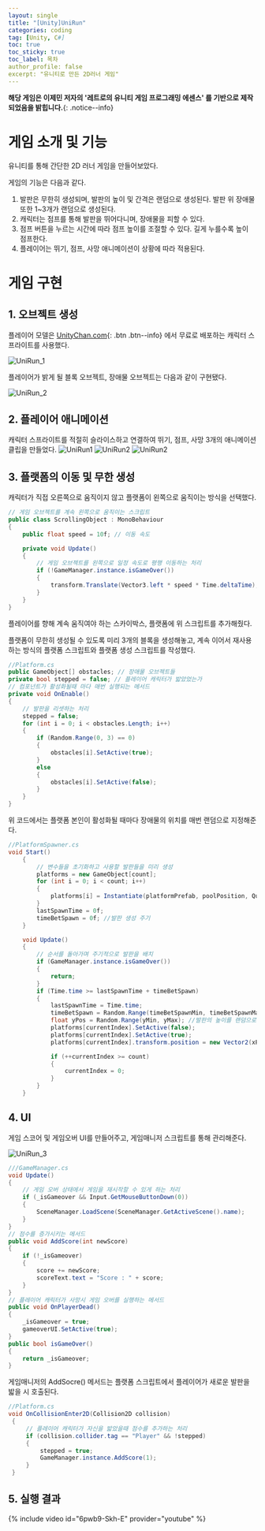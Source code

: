 ```yaml
---
layout: single
title: "[Unity]UniRun"
categories: coding
tag: [Unity, C#]
toc: true
toc_sticky: true
toc_label: 목차
author_profile: false
excerpt: "유니티로 만든 2D러너 게임"
---
```


**해당 게임은 이제민 저자의 '레트로의 유니티 게임 프로그래밍 에센스' 를 기반으로 제작되었음을 밝힙니다.**{: .notice--info}

# 게임 소개 및 기능

유니티를 통해 간단한 2D 러너 게임을 만들어보았다.

게임의 기능은 다음과 같다.

1. 발판은 무한히 생성되며, 발판의 높이 및 간격은 랜덤으로 생성된다. 발판 위 장애물 또한 1~3개가 랜덤으로 생성된다.
2. 캐릭터는 점프를 통해 발판을 뛰어다니며, 장애물을 피할 수 있다.
3. 점프 버튼을 누르는 시간에 따라 점프 높이를 조절할 수 있다. 길게 누를수록 높이 점프한다.
4. 플레이어는 뛰기, 점프, 사망 애니메이션이 상황에 따라 적용된다.


# 게임 구현

## 1. 오브젝트 생성

플레이어 모델은 [UnityChan.com](https://unity-chan.com/){: .btn .btn--info} 에서 무료로 배포하는 캐릭터 스프라이트를 사용했다.

![UniRun_1]({{site.url}}/images/2025-03-10-UniRun/UniRun_1.PNG)

플레이어가 밝게 될 블록 오브젝트, 장애물 오브젝트는 다음과 같이 구현됐다.

![UniRun_2]({{site.url}}/images/2025-03-10-UniRun/UniRun_2.PNG)

## 2. 플레이어 애니메이션

캐릭터 스프라이트를 적절히 슬라이스하고 연결하여 뛰기, 점프, 사망 3개의 애니메이션 클립을 만들었다.
![UniRun1]({{site.url}}/images/2025-03-10-UniRun/UniRun1.GIF)
![UniRun2]({{site.url}}/images/2025-03-10-UniRun/UniRun2.GIF)
![UniRun2]({{site.url}}/images/2025-03-10-UniRun/UniRun3.GIF)

## 3. 플랫폼의 이동 및 무한 생성

캐릭터가 직접 오른쪽으로 움직이지 않고 플랫폼이 왼쪽으로 움직이는 방식을 선택했다.

```c#
// 게임 오브젝트를 계속 왼쪽으로 움직이는 스크립트
public class ScrollingObject : MonoBehaviour
{
    public float speed = 10f; // 이동 속도

    private void Update()
    {
        // 게임 오브젝트를 왼쪽으로 일정 속도로 평행 이동하는 처리
        if (!GameManager.instance.isGameOver())
        {
            transform.Translate(Vector3.left * speed * Time.deltaTime);
        }
    }
}
```

플레이어를 향해 계속 움직여야 하는 스카이박스, 플랫폼에 위 스크립트를 추가해줬다.

플랫폼이 무한히 생성될 수 있도록 미리 3개의 블록을 생성해놓고, 계속 이어서 재사용 하는 방식의 플랫폼 스크립트와 플랫폼 생성 스크립트를 작성했다.

```c#
//Platform.cs
public GameObject[] obstacles; // 장애물 오브젝트들
private bool stepped = false; // 플레이어 캐릭터가 밟았었는가
// 컴포넌트가 활성화될때 마다 매번 실행되는 메서드
private void OnEnable()
{
    // 발판을 리셋하는 처리
    stepped = false;
    for (int i = 0; i < obstacles.Length; i++)
    {
        if (Random.Range(0, 3) == 0)
        {
            obstacles[i].SetActive(true);
        }
        else
        {
            obstacles[i].SetActive(false);
        }
    }
}
```

위 코드에서는 플랫폼 본인이 활성화될 때마다 장애물의 위치를 매번 랜덤으로 지정해준다.

```c#
//PlatformSpawner.cs
void Start()
    {
        // 변수들을 초기화하고 사용할 발판들을 미리 생성
        platforms = new GameObject[count];
        for (int i = 0; i < count; i++)
        {
            platforms[i] = Instantiate(platformPrefab, poolPosition, Quaternion.identity);
        }
        lastSpawnTime = 0f;
        timeBetSpawn = 0f; //발판 생성 주기
    }

    void Update()
    {
        // 순서를 돌아가며 주기적으로 발판을 배치
        if (GameManager.instance.isGameOver())
        {
            return;
        }
        if (Time.time >= lastSpawnTime + timeBetSpawn)
        {
            lastSpawnTime = Time.time;
            timeBetSpawn = Random.Range(timeBetSpawnMin, timeBetSpawnMax);
            float yPos = Random.Range(yMin, yMax); //발판의 높이를 랜덤으로 지정
            platforms[currentIndex].SetActive(false);
            platforms[currentIndex].SetActive(true);
            platforms[currentIndex].transform.position = new Vector2(xPos, yPos);

            if (++currentIndex >= count)
            {
                currentIndex = 0;
            }
        }
    }
```

## 4. UI

게임 스코어 및 게임오버 UI를 만들어주고, 게임매니저 스크립트를 통해 관리해준다.

![UniRun_3]({{site.url}}/images/2025-03-10-UniRun/UniRun_3.PNG)

```c#
///GameManager.cs
void Update()
{
    // 게임 오버 상태에서 게임을 재시작할 수 있게 하는 처리
    if (_isGameover && Input.GetMouseButtonDown(0))
    {
        SceneManager.LoadScene(SceneManager.GetActiveScene().name);
    }
}
// 점수를 증가시키는 메서드
public void AddScore(int newScore)
{
    if (!_isGameover)
    {
        score += newScore;
        scoreText.text = "Score : " + score;
    }
}
// 플레이어 캐릭터가 사망시 게임 오버를 실행하는 메서드
public void OnPlayerDead()
{
    _isGameover = true;
    gameoverUI.SetActive(true);
}
public bool isGameOver()
{
    return _isGameover;
}
```

게임매니저의 AddSocre() 메서드는 플랫폼 스크립트에서 플레이어가 새로운 발판을 밟을 시 호출된다.

```c#
//Platform.cs
void OnCollisionEnter2D(Collision2D collision)
 {
     // 플레이어 캐릭터가 자신을 밟았을때 점수를 추가하는 처리
     if (collision.collider.tag == "Player" && !stepped)
     {
         stepped = true;
         GameManager.instance.AddScore(1);
     }
 }
```

## 5. 실행 결과

{% include video id="6pwb9-Skh-E" provider="youtube" %}


